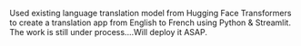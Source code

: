 Used existing language translation model from Hugging Face Transformers to create a translation app from English to French using Python & Streamlit.
The work is still under process....Will deploy it ASAP.

